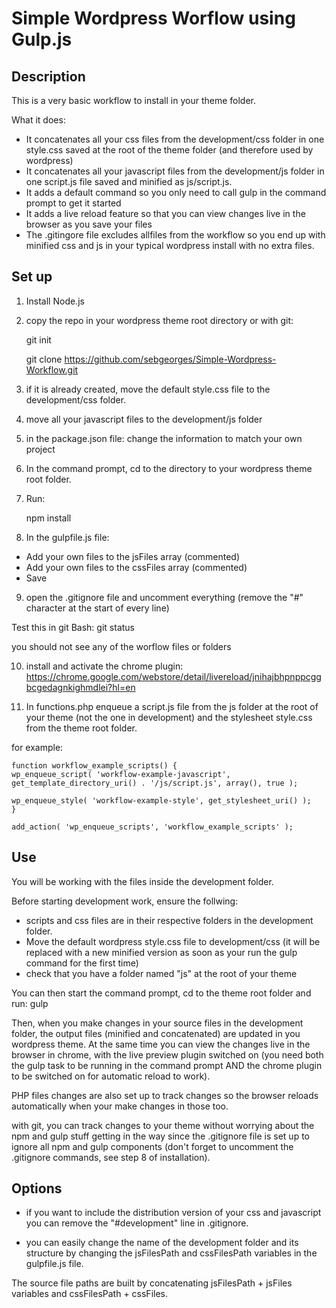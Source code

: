 # Simple Wordpress Worflow using Gulp.js

## Description

This is a very basic workflow to install in your theme folder.

What it does:
- It concatenates all your css files from the development/css folder in one style.css saved at the root of the theme folder (and therefore used by wordpress)
- It concatenates all your javascript files from the development/js folder in one script.js file saved and minified as js/script.js.
- It adds a default command so you only need to call gulp in the command prompt to get it started
- It adds a live reload feature so that you can view changes live in the browser as you save your files
- The .gitingore file excludes allfiles from the workflow so you end up with minified css and js in your typical wordpress install with no extra files.

## Set up

1. Install Node.js

2. copy the repo in your wordpress theme root directory or with git:

    git init
    
    git clone https://github.com/sebgeorges/Simple-Wordpress-Workflow.git

3. if it is already created, move the default style.css file to the development/css folder.

4. move all your javascript files to the development/js folder

5. in the package.json file:
change the information to match your own project

6. In the command prompt, cd to the 
directory to your wordpress theme root folder.
    
7. Run:

    npm install

8. In the gulpfile.js file:
- Add your own files to the jsFiles array (commented)
- Add your own files to the cssFiles array (commented)
- Save


9. open the .gitignore file and uncomment everything (remove the "#" character at the start of every line)

Test this in git Bash:
    git status
    
you should not see any of the worflow files or folders

10. install and activate the chrome plugin:
https://chrome.google.com/webstore/detail/livereload/jnihajbhpnppcggbcgedagnkighmdlei?hl=en
    
11. In functions.php enqueue a script.js file from the js folder at the root of your theme (not the one in development) and the stylesheet style.css from the theme root folder.

for example:

    function workflow_example_scripts() {
    wp_enqueue_script( 'workflow-example-javascript', get_template_directory_uri() . '/js/script.js', array(), true );
    
    wp_enqueue_style( 'workflow-example-style', get_stylesheet_uri() );
    }
    
    add_action( 'wp_enqueue_scripts', 'workflow_example_scripts' );


## Use

You will be working with the files inside the development folder.

Before starting development work, ensure the follwing:
- scripts and css files are in their respective folders in the development folder. 
- Move the default wordpress style.css file to development/css (it will be replaced with a new minified version as soon as your run the gulp command for the first time)
- check that you have a folder named "js" at the root of your theme

You can then start the command prompt, cd to the theme root folder and run:
    gulp

Then, when you make changes in your source files in the development folder, the output files (minified and concatenated) are updated in you wordpress theme. At the same time you can view the changes live in the browser in chrome, with the live preview plugin switched on (you need both the gulp task to be running in the command prompt AND the chrome plugin to be switched on for automatic reload to work).

PHP files changes are also set up to track changes so the browser reloads automatically when your make changes in those too.

with git, you can track changes to your theme without worrying about the npm and gulp stuff getting in the way since the .gitignore file is set up to ignore all npm and gulp components (don't forget to uncomment the .gitignore commands, see step 8 of installation).

## Options

- if you want to include the distribution version of your css and javascript you can remove the "#development" line in .gitignore.

- you can easily change the name of the development folder and its structure by changing the jsFilesPath and cssFilesPath variables in the gulpfile.js file.

The source file paths are built by concatenating jsFilesPath + jsFiles variables and cssFilesPath + cssFiles.




